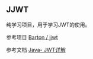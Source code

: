 ## JJWT

纯学习项目，用于学习JWT的使用。

参考项目  [ Barton / jjwt](https://gitee.com/bartonyy/jjwt/tree/master)

参考文档 [Java- JWT详解](https://www.nowcoder.com/discuss/935907)

